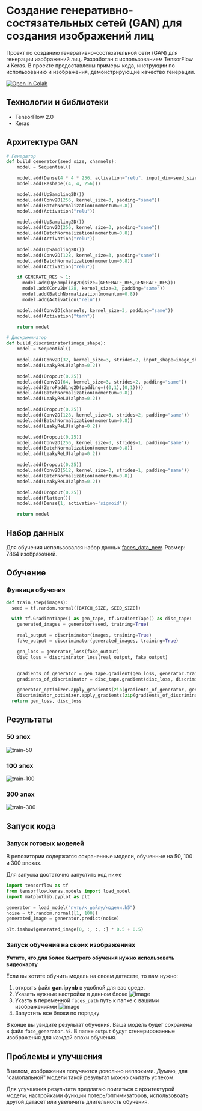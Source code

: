 # Создание генеративно-состязательных сетей (GAN) для создания изображений лиц

Проект по созданию генеративно-состязательной сети (GAN) для генерации изображений лиц. Разработан с использованием TensorFlow и Keras. В проекте предоставлены примеры кода, инструкции по использованию и изображения, демонстрирующие качество генерации.

<a target="_blank" href="https://colab.research.google.com/github/LisiyLexa/Lab1-GAN-Faces/blob/main/gan.ipynb">
  <img src="https://colab.research.google.com/assets/colab-badge.svg" alt="Open In Colab"/>
</a>

## Технологии и библиотеки

- TensorFlow 2.0
- Keras

## Архитектура GAN

```python
# Генератор
def build_generator(seed_size, channels):
    model = Sequential()

    model.add(Dense(4 * 4 * 256, activation="relu", input_dim=seed_size))
    model.add(Reshape((4, 4, 256)))

    model.add(UpSampling2D())
    model.add(Conv2D(256, kernel_size=3, padding="same"))
    model.add(BatchNormalization(momentum=0.8))
    model.add(Activation("relu"))

    model.add(UpSampling2D())
    model.add(Conv2D(256, kernel_size=3, padding="same"))
    model.add(BatchNormalization(momentum=0.8))
    model.add(Activation("relu"))

    model.add(UpSampling2D())
    model.add(Conv2D(128, kernel_size=3, padding="same"))
    model.add(BatchNormalization(momentum=0.8))
    model.add(Activation("relu"))

    if GENERATE_RES > 1:
      model.add(UpSampling2D(size=(GENERATE_RES,GENERATE_RES)))
      model.add(Conv2D(128, kernel_size=3, padding="same"))
      model.add(BatchNormalization(momentum=0.8))
      model.add(Activation("relu"))

    model.add(Conv2D(channels, kernel_size=3, padding="same"))
    model.add(Activation("tanh"))

    return model

# Дискриминатор
def build_discriminator(image_shape):
    model = Sequential()

    model.add(Conv2D(32, kernel_size=3, strides=2, input_shape=image_shape, padding="same"))
    model.add(LeakyReLU(alpha=0.2))

    model.add(Dropout(0.25))
    model.add(Conv2D(64, kernel_size=3, strides=2, padding="same"))
    model.add(ZeroPadding2D(padding=((0,1),(0,1))))
    model.add(BatchNormalization(momentum=0.8))
    model.add(LeakyReLU(alpha=0.2))

    model.add(Dropout(0.25))
    model.add(Conv2D(128, kernel_size=3, strides=2, padding="same"))
    model.add(BatchNormalization(momentum=0.8))
    model.add(LeakyReLU(alpha=0.2))

    model.add(Dropout(0.25))
    model.add(Conv2D(256, kernel_size=3, strides=1, padding="same"))
    model.add(BatchNormalization(momentum=0.8))
    model.add(LeakyReLU(alpha=0.2))

    model.add(Dropout(0.25))
    model.add(Conv2D(512, kernel_size=3, strides=1, padding="same"))
    model.add(BatchNormalization(momentum=0.8))
    model.add(LeakyReLU(alpha=0.2))

    model.add(Dropout(0.25))
    model.add(Flatten())
    model.add(Dense(1, activation='sigmoid'))

    return model
```

## Набор данных

Для обучения использовался набор данных [faces_data_new](https://www.kaggle.com/datasets/gasgallo/faces-data-new). Размер: 7864 изображений.

## Обучение

### Функиця обучения
```python
def train_step(images):
  seed = tf.random.normal([BATCH_SIZE, SEED_SIZE])

  with tf.GradientTape() as gen_tape, tf.GradientTape() as disc_tape:
    generated_images = generator(seed, training=True)

    real_output = discriminator(images, training=True)
    fake_output = discriminator(generated_images, training=True)

    gen_loss = generator_loss(fake_output)
    disc_loss = discriminator_loss(real_output, fake_output)


    gradients_of_generator = gen_tape.gradient(gen_loss, generator.trainable_variables)
    gradients_of_discriminator = disc_tape.gradient(disc_loss, discriminator.trainable_variables)

    generator_optimizer.apply_gradients(zip(gradients_of_generator, generator.trainable_variables))
    discriminator_optimizer.apply_gradients(zip(gradients_of_discriminator, discriminator.trainable_variables))
  return gen_loss, disc_loss
```
## Результаты
### 50 эпох
![train-50](https://github.com/LisiyLexa/Lab1-GAN-Faces/assets/81087786/377f048d-8123-42f3-847c-7de5136b330b)

### 100 эпох
![train-100](https://github.com/LisiyLexa/Lab1-GAN-Faces/assets/81087786/e92c1517-24cd-486d-a586-efd97b8e93a6)

### 300 эпох
![train-300](https://github.com/LisiyLexa/Lab1-GAN-Faces/assets/81087786/1a4842db-a1f2-4aeb-b5db-5711caf631ae)

## Запуск кода
### Запуск готовых моделей
В репозитории содержатся сохраненные модели, обученные на 50, 100 и 300 эпохах.

Для запуска достаточно запустить код ниже
```python
import tensorflow as tf
from tensorflow.keras.models import load_model
import matplotlib.pyplot as plt

generator = load_model("путь/к_файлу/модели.h5")
noise = tf.random.normal([1, 100])
generated_image = generator.predict(noise)

plt.imshow(generated_image[0, :, :, :] * 0.5 + 0.5)
```
### Запуск обучения на своих изображениях
**Учтите, что для более быстрого обучения нужно использовать видеокарту**

Если вы хотите обучить модель на своем датасете, то вам нужно:
1. открыть файл **gan.ipynb** в удобной для вас среде.
2. Указать нужные настройки в данном блоке
![image](https://github.com/LisiyLexa/Lab1-GAN-Faces/assets/81087786/54acfcf6-c868-40f4-b0a3-f64cdeac7769)
3. Указть в переменной `faces_path` путь к папке с вашими изображениями
![image](https://github.com/LisiyLexa/Lab1-GAN-Faces/assets/81087786/78f72dbe-15a0-4763-add7-0795878381da)
4. Запустить все блоки по порядку

В конце вы увидите результат обучения. Ваша модель будет сохранена в файл `face_generator.h5`. В папке `output` будут сгенерированные изображения для каждой эпохи обучения.

## Проблемы и улучшения
В целом, изображения получаются довольно неплохими. Думаю, для "самопальной" модели такой результат можно считать успехом.

Для улучшения результата предлагаю поигаться с архитектурой модели, настройками функции потерь/оптимизаторов, использовоать другой датасет или увеличить длительность обучения. 
